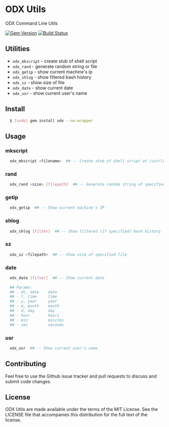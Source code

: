 # ODX Utils

ODX Command Line Utils

[![Gem Version](https://badge.fury.io/rb/odx.svg)](http://badge.fury.io/rb/odx)
[![Build Status](https://travis-ci.org/Rogaven/odx-utils.svg?branch=master)](https://travis-ci.org/Rogaven/odx-utils)

## Utilities

- `odx_mkscript` - create stub of shell script
- `odx_rand` - generate random string or file
- `odx_getip` - show current machine's ip
- `odx_shlog` - show filtered bash history
- `odx_sz` - show size of file 
- `odx_date` - show current date
- `odx_usr` - show current user's name

## Install

```bash
  $ [sudo] gem install odx --no-wrapper
```

## Usage

### mkscript
```bash 
  odx_mkscript <filename>  ## -- Create stub of shell script at /usr/local/bin
``` 

### rand
```bash 
  odx_rand <size> [filepath]  ## -- Generate random string of specified size
``` 

### getip
```bash 
  odx_getip  ## -- Show current machine's IP
``` 

### shlog
```bash 
  odx_shlog [filter]  ## -- Show filtered (if specified) bash history
``` 

### sz
```bash 
  odx_sz <filepath>  ## -- Show size of specified file
``` 

### date
```bash 
  odx_date [filter]  ## -- Show current date
  
  ## Params:
  ## - dt, date    date 
  ## - t, time     time
  ## - y, year     year
  ## - m, month    month
  ## - d, day      day
  ## - hour        hours
  ## - min         minites
  ## - sec         seconds
``` 

### usr
```bash 
  odx_usr  ## -- Show current user's name 
``` 

## Contributing

Feel free to use the Github issue tracker and pull requests to discuss and
submit code changes.


## License

ODX Utils are made available under the terms of the MIT License.  See the
LICENSE file that accompanies this distribution for the full text of the
license.

